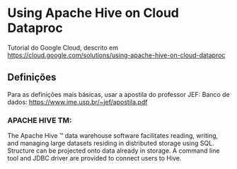 # Using Apache Hive on Cloud Dataproc 
Tutorial do Google Cloud, descrito em https://cloud.google.com/solutions/using-apache-hive-on-cloud-dataproc

## Definições

Para as definições mais básicas, usar a apostila do professor JEF: Banco de dados: https://www.ime.usp.br/~jef/apostila.pdf 

### APACHE HIVE TM: 

The Apache Hive ™ data warehouse software facilitates reading, writing, and managing large datasets residing in distributed storage using SQL. Structure can be projected onto data already in storage. A command line tool and JDBC driver are provided to connect users to Hive.
